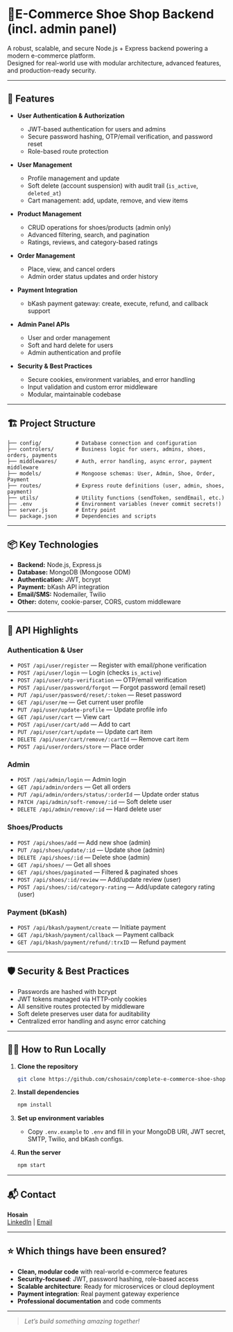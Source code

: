# 🛒E-Commerce Shoe Shop Backend (incl. admin panel)

A robust, scalable, and secure Node.js + Express backend powering a modern e-commerce platform.  
Designed for real-world use with modular architecture, advanced features, and production-ready security.

---

## 🚀 Features

- **User Authentication & Authorization**

  - JWT-based authentication for users and admins
  - Secure password hashing, OTP/email verification, and password reset
  - Role-based route protection

- **User Management**

  - Profile management and update
  - Soft delete (account suspension) with audit trail (`is_active`, `deleted_at`)
  - Cart management: add, update, remove, and view items

- **Product Management**

  - CRUD operations for shoes/products (admin only)
  - Advanced filtering, search, and pagination
  - Ratings, reviews, and category-based ratings

- **Order Management**

  - Place, view, and cancel orders
  - Admin order status updates and order history

- **Payment Integration**

  - bKash payment gateway: create, execute, refund, and callback support

- **Admin Panel APIs**

  - User and order management
  - Soft and hard delete for users
  - Admin authentication and profile

- **Security & Best Practices**
  - Secure cookies, environment variables, and error handling
  - Input validation and custom error middleware
  - Modular, maintainable codebase

---

## 🏗️ Project Structure

```
├── config/           # Database connection and configuration
├── controlers/       # Business logic for users, admins, shoes, orders, payments
├── middlewares/      # Auth, error handling, async error, payment middleware
├── models/           # Mongoose schemas: User, Admin, Shoe, Order, Payment
├── routes/           # Express route definitions (user, admin, shoes, payment)
├── utils/            # Utility functions (sendToken, sendEmail, etc.)
├── .env              # Environment variables (never commit secrets!)
├── server.js         # Entry point
└── package.json      # Dependencies and scripts
```

---

## 📦 Key Technologies

- **Backend:** Node.js, Express.js
- **Database:** MongoDB (Mongoose ODM)
- **Authentication:** JWT, bcrypt
- **Payment:** bKash API integration
- **Email/SMS:** Nodemailer, Twilio
- **Other:** dotenv, cookie-parser, CORS, custom middleware

---

## 🔑 API Highlights

### Authentication & User

- `POST /api/user/register` — Register with email/phone verification
- `POST /api/user/login` — Login (checks `is_active`)
- `POST /api/user/otp-verification` — OTP/email verification
- `POST /api/user/password/forgot` — Forgot password (email reset)
- `PUT /api/user/password/reset/:token` — Reset password
- `GET /api/user/me` — Get current user profile
- `PUT /api/user/update-profile` — Update profile info
- `GET /api/user/cart` — View cart
- `POST /api/user/cart/add` — Add to cart
- `PUT /api/user/cart/update` — Update cart item
- `DELETE /api/user/cart/remove/:cartId` — Remove cart item
- `POST /api/user/orders/store` — Place order

### Admin

- `POST /api/admin/login` — Admin login
- `GET /api/admin/orders` — Get all orders
- `PUT /api/admin/orders/status/:orderId` — Update order status
- `PATCH /api/admin/soft-remove/:id` — Soft delete user
- `DELETE /api/admin/remove/:id` — Hard delete user

### Shoes/Products

- `POST /api/shoes/add` — Add new shoe (admin)
- `PUT /api/shoes/update/:id` — Update shoe (admin)
- `DELETE /api/shoes/:id` — Delete shoe (admin)
- `GET /api/shoes/` — Get all shoes
- `GET /api/shoes/paginated` — Filtered & paginated shoes
- `POST /api/shoes/:id/review` — Add/update review (user)
- `POST /api/shoes/:id/category-rating` — Add/update category rating (user)

### Payment (bKash)

- `POST /api/bkash/payment/create` — Initiate payment
- `GET /api/bkash/payment/callback` — Payment callback
- `GET /api/bkash/payment/refund/:trxID` — Refund payment

---

## 🛡️ Security & Best Practices

- Passwords are hashed with bcrypt
- JWT tokens managed via HTTP-only cookies
- All sensitive routes protected by middleware
- Soft delete preserves user data for auditability
- Centralized error handling and async error catching

---

## 🧑‍💻 How to Run Locally

1. **Clone the repository**

   ```bash
   git clone https://github.com/cshosain/complete-e-commerce-shoe-shop-backend.git
   ```

2. **Install dependencies**

   ```bash
   npm install
   ```

3. **Set up environment variables**

   - Copy `.env.example` to `.env` and fill in your MongoDB URI, JWT secret, SMTP, Twilio, and bKash configs.

4. **Run the server**
   ```bash
   npm start
   ```

---

## 📬 Contact

**Hosain**  
[LinkedIn](https://www.linkedin.com/in/cshosain) | [Email](mailto:cshosain@gmail.com)

---

## ⭐ Which things have been ensured?

- **Clean, modular code** with real-world e-commerce features
- **Security-focused**: JWT, password hashing, role-based access
- **Scalable architecture**: Ready for microservices or cloud deployment
- **Payment integration**: Real payment gateway experience
- **Professional documentation** and code comments

---

> _Let’s build something amazing together!_
